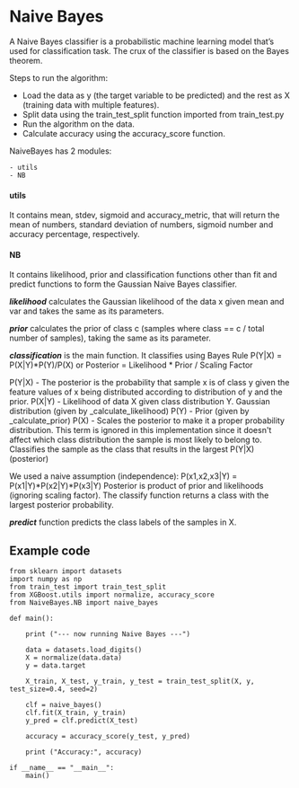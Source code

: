# Naive Bayes

A Naive Bayes classifier is a probabilistic machine learning model that’s used for classification task. The crux of the classifier is based on the Bayes theorem.


Steps to run the algorithm:

- Load the data as y (the target variable to be predicted) and the rest as X (training data with multiple features).
- Split data using the train_test_split function imported from train_test.py
- Run the algorithm on the data.
- Calculate accuracy using the accuracy_score function.


NaiveBayes has 2 modules:
```
- utils
- NB
```


#### utils

It contains mean, stdev, sigmoid and accuracy_metric, that will return the mean of numbers, standard deviation of numbers, sigmoid number and accuracy percentage, respectively.


#### NB

It contains likelihood, prior and classification functions other than fit and predict functions to form the Gaussian Naive Bayes classifier.

***likelihood*** calculates the Gaussian likelihood of the data x given mean and var and takes the same as its parameters.

***prior*** calculates the prior of class c (samples where class == c / total number of samples), taking the same as its parameter.

***classification*** is the main function. It classifies using Bayes Rule P(Y|X) = P(X|Y)*P(Y)/P(X) or Posterior = Likelihood * Prior / Scaling Factor

P(Y|X) - The posterior is the probability that sample x is of class y given the
        feature values of x being distributed according to distribution of y and the prior.
P(X|Y) - Likelihood of data X given class distribution Y.
        Gaussian distribution (given by _calculate_likelihood)
P(Y)   - Prior (given by _calculate_prior)
P(X)   - Scales the posterior to make it a proper probability distribution.
        This term is ignored in this implementation since it doesn't affect
        which class distribution the sample is most likely to belong to.
        Classifies the sample as the class that results in the largest P(Y|X) (posterior)

We used a naive assumption (independence): P(x1,x2,x3|Y) = P(x1|Y)*P(x2|Y)*P(x3|Y)
Posterior is product of prior and likelihoods (ignoring scaling factor).
The classify function returns a class with the largest posterior probability.

***predict*** function predicts the class labels of the samples in X.


## Example code
```
from sklearn import datasets
import numpy as np
from train_test import train_test_split
from XGBoost.utils import normalize, accuracy_score
from NaiveBayes.NB import naive_bayes

def main():

    print ("--- now running Naive Bayes ---")

    data = datasets.load_digits()
    X = normalize(data.data)
    y = data.target

    X_train, X_test, y_train, y_test = train_test_split(X, y, test_size=0.4, seed=2)

    clf = naive_bayes()
    clf.fit(X_train, y_train)
    y_pred = clf.predict(X_test)

    accuracy = accuracy_score(y_test, y_pred)

    print ("Accuracy:", accuracy)
    
if __name__ == "__main__":
    main()
```
